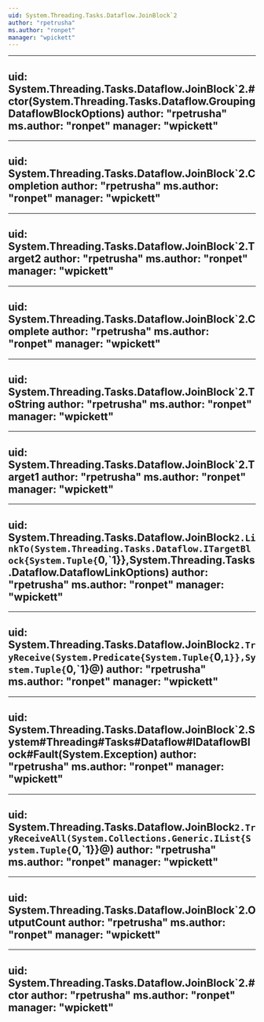 ```yaml
---
uid: System.Threading.Tasks.Dataflow.JoinBlock`2
author: "rpetrusha"
ms.author: "ronpet"
manager: "wpickett"
---
```


---
uid: System.Threading.Tasks.Dataflow.JoinBlock`2.#ctor(System.Threading.Tasks.Dataflow.GroupingDataflowBlockOptions)
author: "rpetrusha"
ms.author: "ronpet"
manager: "wpickett"
---

---
uid: System.Threading.Tasks.Dataflow.JoinBlock`2.Completion
author: "rpetrusha"
ms.author: "ronpet"
manager: "wpickett"
---

---
uid: System.Threading.Tasks.Dataflow.JoinBlock`2.Target2
author: "rpetrusha"
ms.author: "ronpet"
manager: "wpickett"
---

---
uid: System.Threading.Tasks.Dataflow.JoinBlock`2.Complete
author: "rpetrusha"
ms.author: "ronpet"
manager: "wpickett"
---

---
uid: System.Threading.Tasks.Dataflow.JoinBlock`2.ToString
author: "rpetrusha"
ms.author: "ronpet"
manager: "wpickett"
---

---
uid: System.Threading.Tasks.Dataflow.JoinBlock`2.Target1
author: "rpetrusha"
ms.author: "ronpet"
manager: "wpickett"
---

---
uid: System.Threading.Tasks.Dataflow.JoinBlock`2.LinkTo(System.Threading.Tasks.Dataflow.ITargetBlock{System.Tuple{`0,`1}},System.Threading.Tasks.Dataflow.DataflowLinkOptions)
author: "rpetrusha"
ms.author: "ronpet"
manager: "wpickett"
---

---
uid: System.Threading.Tasks.Dataflow.JoinBlock`2.TryReceive(System.Predicate{System.Tuple{`0,`1}},System.Tuple{`0,`1}@)
author: "rpetrusha"
ms.author: "ronpet"
manager: "wpickett"
---

---
uid: System.Threading.Tasks.Dataflow.JoinBlock`2.System#Threading#Tasks#Dataflow#IDataflowBlock#Fault(System.Exception)
author: "rpetrusha"
ms.author: "ronpet"
manager: "wpickett"
---

---
uid: System.Threading.Tasks.Dataflow.JoinBlock`2.TryReceiveAll(System.Collections.Generic.IList{System.Tuple{`0,`1}}@)
author: "rpetrusha"
ms.author: "ronpet"
manager: "wpickett"
---

---
uid: System.Threading.Tasks.Dataflow.JoinBlock`2.OutputCount
author: "rpetrusha"
ms.author: "ronpet"
manager: "wpickett"
---

---
uid: System.Threading.Tasks.Dataflow.JoinBlock`2.#ctor
author: "rpetrusha"
ms.author: "ronpet"
manager: "wpickett"
---
